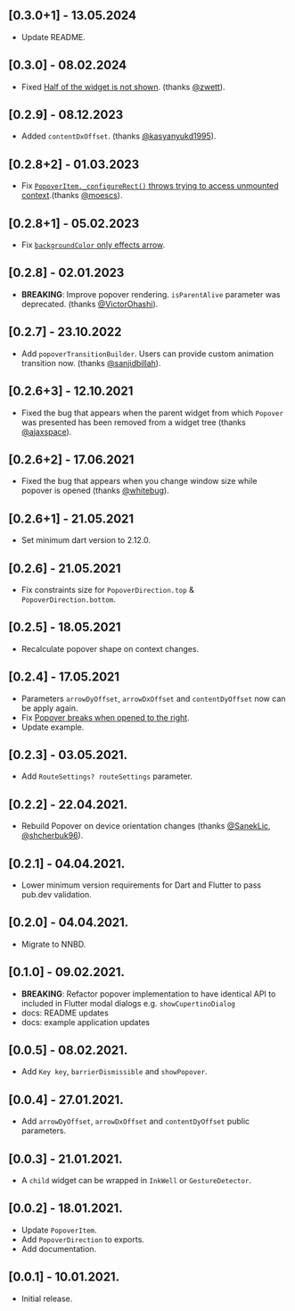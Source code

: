 ## [0.3.0+1] - 13.05.2024

- Update README.

## [0.3.0] - 08.02.2024

- Fixed [Half of the widget is not shown](https://github.com/minikin/popover/issues/83). (thanks [@zwett](https://github.com/zwett)).

## [0.2.9] - 08.12.2023

- Added `contentDxOffset`. (thanks [@kasyanyukd1995](https://github.com/kasyanyukd1995)).

## [0.2.8+2] - 01.03.2023

- Fix [`PopoverItem._configureRect()` throws trying to access unmounted context](https://github.com/minikin/popover/issues/63).(thanks [@moescs](https://github.com/moescs)).

## [0.2.8+1] - 05.02.2023

- Fix [`backgroundColor` only effects arrow](https://github.com/minikin/popover/issues/59).

## [0.2.8] - 02.01.2023

- **BREAKING**: Improve popover rendering. `isParentAlive` parameter was deprecated. (thanks [@VictorOhashi](https://github.com/VictorOhashi)).

## [0.2.7] - 23.10.2022

- Add `popoverTransitionBuilder`. Users can provide custom animation transition now. (thanks [@sanjidbillah](https://github.com/sanjidbillah)).

## [0.2.6+3] - 12.10.2021

- Fixed the bug that appears when the parent widget from which `Popover` was presented has been removed from a widget tree (thanks [@ajaxspace](https://github.com/ajaxspace)).

## [0.2.6+2] - 17.06.2021

- Fixed the bug that appears when you change window size while popover is opened (thanks [@whitebug](https://github.com/whitebug)).

## [0.2.6+1] - 21.05.2021

- Set minimum dart version to 2.12.0.

## [0.2.6] - 21.05.2021

- Fix constraints size for `PopoverDirection.top` & `PopoverDirection.bottom`.

## [0.2.5] - 18.05.2021

- Recalculate popover shape on context changes.

## [0.2.4] - 17.05.2021

- Parameters `arrowDyOffset`, `arrowDxOffset` and `contentDyOffset` now can be apply again.
- Fix [Popover breaks when opened to the right](https://github.com/minikin/popover/issues/17).
- Update example.

## [0.2.3] - 03.05.2021.

- Add `RouteSettings? routeSettings` parameter.

## [0.2.2] - 22.04.2021.

- Rebuild Popover on device orientation changes (thanks [@SanekLic](https://github.com/SanekLic), [@shcherbuk96](https://github.com/shcherbuk96)).

## [0.2.1] - 04.04.2021.

- Lower minimum version requirements for Dart and Flutter to pass pub.dev validation.

## [0.2.0] - 04.04.2021.

- Migrate to NNBD.

## [0.1.0] - 09.02.2021.

- **BREAKING**: Refactor popover implementation to have identical API to included in Flutter modal dialogs e.g. `showCupertinoDialog`
- docs: README updates
- docs: example application updates

## [0.0.5] - 08.02.2021.

- Add `Key key`, `barrierDismissible` and `showPopover`.

## [0.0.4] - 27.01.2021.

- Add `arrowDyOffset`, `arrowDxOffset` and `contentDyOffset` public parameters.

## [0.0.3] - 21.01.2021.

- A `child` widget can be wrapped in `InkWell` or `GestureDetector`.

## [0.0.2] - 18.01.2021.

- Update `PopoverItem`.
- Add `PopoverDirection` to exports.
- Add documentation.

## [0.0.1] - 10.01.2021.

- Initial release.
